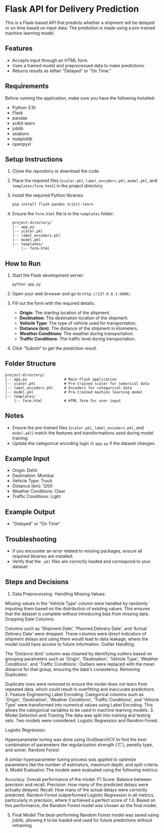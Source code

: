 # Flask API for Delivery Prediction

This is a Flask-based API that predicts whether a shipment will be delayed or on time based on input data. The prediction is made using a pre-trained machine learning model.

## Features

- Accepts input through an HTML form.
- Uses a trained model and preprocessed data to make predictions.
- Returns results as either "Delayed" or "On Time."

## Requirements

Before running the application, make sure you have the following installed:

- Python 3.10
- Flask
- pandas
- scikit-learn
- joblib
- seaborn
- matplotlib
- openpyxl

## Setup Instructions

1. Clone the repository or download the code.
2. Place the required files (`scaler.pkl`, `label_encoders.pkl`, `model.pkl`, and `templates/form.html`) in the project directory.
3. Install the required Python libraries:

   ```bash
   pip install flask pandas scikit-learn
   ```

4. Ensure the `form.html` file is in the `templates` folder:

   ```
   project-directory/
   |-- app.py
   |-- scaler.pkl
   |-- label_encoders.pkl
   |-- model.pkl
   |-- templates/
       |-- form.html
   ```

## How to Run

1. Start the Flask development server:

   ```bash
   python app.py
   ```

2. Open your web browser and go to `http://127.0.0.1:5000/`.
3. Fill out the form with the required details:
   - **Origin**: The starting location of the shipment.
   - **Destination**: The destination location of the shipment.
   - **Vehicle Type**: The type of vehicle used for transportation.
   - **Distance (km)**: The distance of the shipment in kilometers.
   - **Weather Conditions**: The weather during transportation.
   - **Traffic Conditions**: The traffic level during transportation.
4. Click "Submit" to get the prediction result.

## Folder Structure

```
project-directory/
|-- app.py                 # Main Flask application
|-- scaler.pkl             # Pre-trained scaler for numerical data
|-- label_encoders.pkl     # Encoders for categorical data
|-- model.pkl              # Pre-trained machine learning model
|-- templates/
    |-- form.html          # HTML form for user input
```

## Notes

- Ensure the pre-trained files (`scaler.pkl`, `label_encoders.pkl`, and `model.pkl`) match the features and transformations used during model training.
- Update the categorical encoding logic in `app.py` if the dataset changes.

## Example Input

- Origin: Delhi
- Destination: Mumbai
- Vehicle Type: Truck
- Distance (km): 1200
- Weather Conditions: Clear
- Traffic Conditions: Light

## Example Output

- "Delayed" or "On Time"

## Troubleshooting

- If you encounter an error related to missing packages, ensure all required libraries are installed.
- Verify that the `.pkl` files are correctly loaded and correspond to your dataset.


## Steps and Decisions
1. Data Preprocessing
-Handling Missing Values:

Missing values in the 'Vehicle Type' column were handled by randomly imputing them based on the distribution of existing values. This ensures that the dataset is complete without introducing bias from missing data.
Dropping Date Columns:

Columns such as 'Shipment Date', 'Planned Delivery Date', and 'Actual Delivery Date' were dropped. These columns were direct indicators of shipment delays and using them would lead to data leakage, where the model could have access to future information.
Outlier Handling:

The 'Distance (km)' column was cleaned by identifying outliers based on grouping parameters such as 'Origin', 'Destination', 'Vehicle Type', 'Weather Conditions', and 'Traffic Conditions'. Outliers were replaced with the mean distance for that group, ensuring the data's consistency.
Removing Duplicates:

Duplicate rows were removed to ensure the model does not learn from repeated data, which could result in overfitting and inaccurate predictions.
2. Feature Engineering
Label Encoding:
Categorical columns such as 'Origin', 'Destination', 'Weather Conditions', 'Traffic Conditions', and 'Vehicle Type' were transformed into numerical values using Label Encoding. This allows the categorical variables to be used in machine learning models.
3. Model Selection and Training
The data was split into training and testing sets. Two models were considered: Logistic Regression and Random Forest.

Logistic Regression:

Hyperparameter tuning was done using GridSearchCV to find the best combination of parameters like regularization strength ('C'), penalty type, and solver.
Random Forest:

A similar hyperparameter tuning process was applied to optimize parameters like the number of estimators, maximum depth, and split criteria.
4. Model Evaluation
The models were evaluated using the following metrics:

Accuracy: Overall performance of the model.
F1 Score: Balance between precision and recall.
Precision: How many of the predicted delays were actually delayed.
Recall: How many of the actual delays were correctly predicted.
Random Forest outperformed Logistic Regression in all metrics, particularly in precision, where it achieved a perfect score of 1.0. Based on this performance, the Random Forest model was chosen as the final model.

5. Final Model
The best-performing Random Forest model was saved using joblib, allowing it to be loaded and used for future predictions without retraining.
